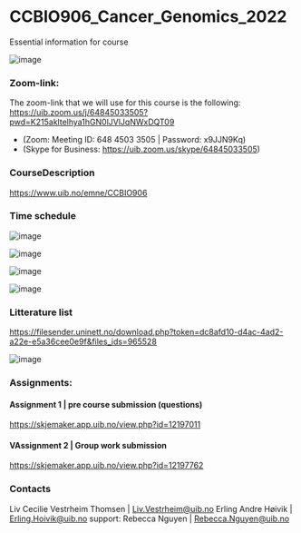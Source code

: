 # CCBIO906_Cancer_Genomics_2022
Essential information for course

![image](https://user-images.githubusercontent.com/99884739/154484627-38c7b90e-1d77-4380-87e8-b7825aabf74b.png)

### Zoom-link:     
The zoom-link that we will use for this course is the following:     
https://uib.zoom.us/j/64845033505?pwd=K215akltelhya1hGN0lJVlJqNWxDQT09       
 
- (Zoom: Meeting ID: 648 4503 3505 | Password: x9JJN9Kq)       
- (Skype for Business: https://uib.zoom.us/skype/64845033505)      

### CourseDescription
https://www.uib.no/emne/CCBIO906       

### Time schedule             
![image](https://user-images.githubusercontent.com/7384422/154360033-0de8795d-5aab-4f2a-856e-03c55e7efec2.png)

![image](https://user-images.githubusercontent.com/7384422/154360373-0d6cc372-5524-4750-8d47-33cdc3525b35.png)

![image](https://user-images.githubusercontent.com/7384422/154360424-b6860f26-f751-412d-a75d-027353ffaaf3.png)

![image](https://user-images.githubusercontent.com/7384422/154360475-32cc6f1c-7e42-49c8-ac8e-92ea3eb4053d.png)

### Litterature list        
https://filesender.uninett.no/download.php?token=dc8afd10-d4ac-4ad2-a22e-e5a36cee0e9f&files_ids=965528

![image](https://user-images.githubusercontent.com/7384422/154360263-b32eadf3-86e9-45c9-b9d1-0ec55345848d.png)

### Assignments:          

#### Assignment 1 | pre course submission (questions)             
https://skjemaker.app.uib.no/view.php?id=12197011 

#### VAssignment 2 | Group work submission    
https://skjemaker.app.uib.no/view.php?id=12197762       

### Contacts             
Liv Cecilie Vestrheim Thomsen  | Liv.Vestrheim@uib.no
Erling Andre Høivik            | Erling.Hoivik@uib.no
support: Rebecca Nguyen        | Rebecca.Nguyen@uib.no
